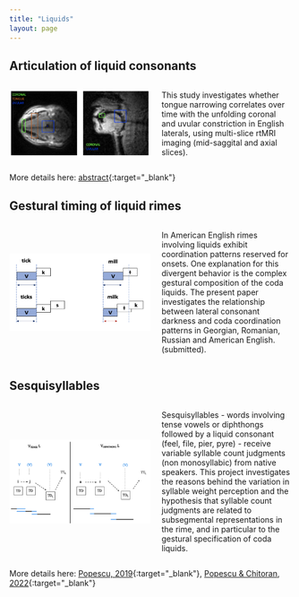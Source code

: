 ```yaml
---
title: "Liquids"
layout: page
---
```


## Articulation of liquid consonants

<div style="display: flex; align-items: center;">
    <img src="https://raw.githubusercontent.com/anisiapopescu/anisiapopescu.github.io/master/ROI_site.png" alt="Your Image" style="width: 50%; margin-right: 20px;">
    <p>This study investigates whether tongue narrowing correlates over time with the unfolding coronal and uvular constriction in English laterals, using multi-slice rtMRI imaging (mid-saggital and axial slices).</p>
</div>


More details here: [abstract](Popescu_etal2022_Labphon18.pdf){:target="_blank"}



## Gestural timing of liquid rimes

<div style="display: flex; align-items: center;">
    <img src="https://raw.githubusercontent.com/anisiapopescu/anisiapopescu.github.io/master/coord.jpg" alt="Your Image" style="width: 50%; margin-right: 20px;">
    <p>In American English rimes involving liquids exhibit coordination patterns reserved for onsets. One explanation for this divergent behavior is the complex gestural composition of the coda liquids. The present paper investigates the relationship between lateral consonant darkness and coda coordination patterns in Georgian, Romanian, Russian and American English. (submitted).</p>
</div>

## Sesquisyllables

<div style="display: flex; align-items: center;">
    <img src="https://raw.githubusercontent.com/anisiapopescu/anisiapopescu.github.io/master/sequi_site.jpg" alt="Your Image" style="width: 50%; margin-right: 20px;">
    <p>Sesquisyllables - words involving tense vowels or diphthongs followed by a liquid consonant (feel, file, pier, pyre) - receive variable syllable count judgments (non monosyllabic) from native speakers. This project investigates the reasons behind the variation in syllable weight perception and the hypothesis that syllable count judgments are related to subsegmental representations in the rime, and in particular to the gestural specification of coda liquids.</p>
</div>

More details here: [Popescu, 2019](CLS54_Proceedings.pdf){:target="_blank"}, [Popescu & Chitoran, 2022](https://www.journal-labphon.org/article/id/7681/){:target="_blank"}

